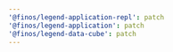 ```yaml
---
'@finos/legend-application-repl': patch
'@finos/legend-application': patch
'@finos/legend-data-cube': patch
---
```

